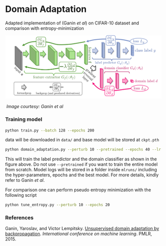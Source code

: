 # Domain Adaptation



Adapted implementation of (Ganin *et al*) on CIFAR-10 dataset and comparison with entropy-minimization

![](images/model.png)

​																										*Image courtesy: Ganin et al*



### Training model

```bash
python train.py --batch 128 --epochs 200 
```

data will be downloaded in ```data/``` and base model will be stored at ```ckpt.pth``` 

```bash
python domain_adaptation.py --perturb 10 --pretrained --epochs 40 --lr 0.0001
```

This will train the label predictor and the domain classifier as shown in the figure above. Do not use ```--pretrained``` if you want to train the entire model from scratch. Model logs will be stored in a folder inside ```mlruns/```  including the hyper-parameters, epochs and the best model. For more details, kindly refer to Ganin *et al*.

For comparison one can perform pseudo entropy minimization with the following script

```bash
python tune_entropy.py --perturb 10 --epochs 20
```



### References

Ganin, Yaroslav, and Victor Lempitsky. [Unsupervised domain adaptation by backpropagation](https://arxiv.org/abs/1409.7495). *International conference on machine learning*. PMLR, 2015.

